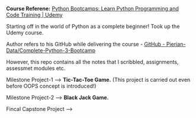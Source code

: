 **Course Referene:**
[Python Bootcamps: Learn Python Programming and Code Training \| Udemy](https://www.udemy.com/share/101W8QA0YZcVxTR3o=/)


Starting off in the world of Python as a complete beginner! Took up the Udemy course.

Author refers to his GitHub while delivering the course - [GitHub - Pierian-Data/Complete-Python-3-Bootcamp](https://github.com/Pierian-Data/Complete-Python-3-Bootcamp)

However, this repo contains all the notes that I scribbled, assignments, assessmet modules etc.

Milestone Project-1 --> **Tic-Tac-Toe Game.**
(This project is carried out even before OOPS concept is introduced!)

Milestone Project-2 --> **Black Jack Game.**

Fincal Capstone Project --> 